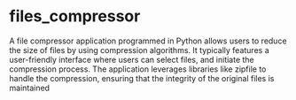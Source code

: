 # files_compressor
A file compressor application programmed in Python allows users to reduce the size of files by using compression algorithms. It typically features a user-friendly interface where users can select files, and initiate the compression process. The application leverages libraries like zipfile to handle the compression, ensuring that the integrity of the original files is maintained
